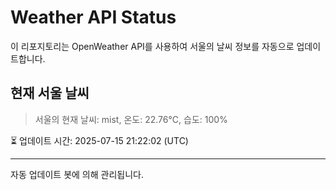 
# Weather API Status

이 리포지토리는 OpenWeather API를 사용하여 서울의 날씨 정보를 자동으로 업데이트합니다.

## 현재 서울 날씨
> 서울의 현재 날씨: mist, 온도: 22.76°C, 습도: 100%

⏳ 업데이트 시간: 2025-07-15 21:22:02 (UTC)

---
자동 업데이트 봇에 의해 관리됩니다.
